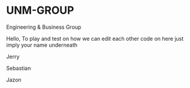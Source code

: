 # UNM-GROUP
Engineering & Business Group


Hello, To play and test on how we can edit each other code on here just imply your  name underneath

Jerry

Sebastian 

Jazon
